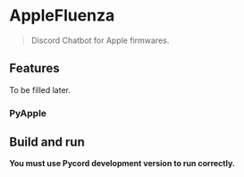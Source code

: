 # AppleFluenza

> Discord Chatbot for Apple firmwares.

## Features

To be filled later.

### PyApple


## Build and run

**You must use Pycord development version to run correctly.**

